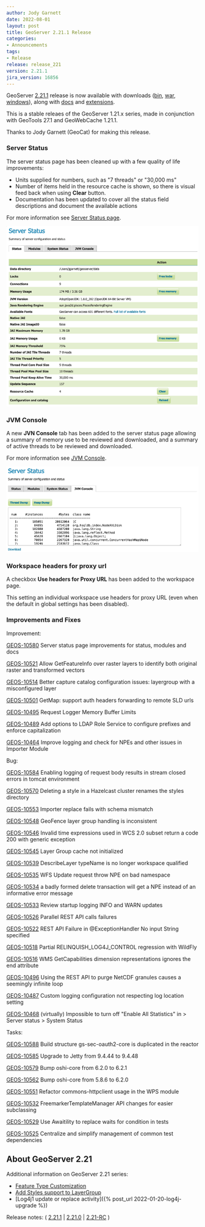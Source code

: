 ```yaml
---
author: Jody Garnett
date: 2022-08-01
layout: post
title: GeoServer 2.21.1 Release
categories:
- Announcements
tags:
- Release
release: release_221
version: 2.21.1
jira_version: 16856 
---
```


GeoServer [2.21.1](/release/2.21.1/) release is now available with downloads ([bin](https://sourceforge.net/projects/geoserver/files/GeoServer/2.21.1/geoserver-2.21.1-bin.zip/download), [war](https://sourceforge.net/projects/geoserver/files/GeoServer/2.21.1/geoserver-2.21.1-war.zip/download), [windows](https://sourceforge.net/projects/geoserver/files/GeoServer/2.21.1/GeoServer-2.21.1-winsetup.exe/download)), along with [docs](https://sourceforge.net/projects/geoserver/files/GeoServer/2.21.1/geoserver-2.21.1-htmldoc.zip/download) and [extensions](https://sourceforge.net/projects/geoserver/files/GeoServer/2.21.1/extensions/).

This is a stable releaes of the GeoServer 1.21.x series, made in conjunction with GeoTools 27.1 
and GeoWebCache 1.21.1.

Thanks to Jody Garnett (GeoCat) for making this release.

### Server Status

The server status page has been cleaned up with a few quality of life improvements: 

* Units supplied for numbers, such as "7 threads" or "30,000 ms"
* Number of items held in the resource cache is shown, so there is visual feed back when using **Clear** button.
* Documentation has been updated to cover all the status field descriptions and document the available actions

For more information see [Server Status page](https://docs.geoserver.org/stable/en/user/configuration/status.html#server-status).

![Server status](/img/posts/2.21/server_status.png) <br/>

### JVM Console

A new **JVN Console** tab has been added to the server status page allowing a summary of memory use to be reviewed and downloaded, and a summary of active threads to be reviewed and downloaded.

For more information see [JVM Console](https://docs.geoserver.org/stable/en/user/configuration/status.html#jvm-console).

![JVM Console](/img/posts/2.21/jvm_console.png) <br/>

### Workspace headers for proxy url

A checkbox **Use headers for Proxy URL** has been added to the workspace page.

This setting an individual workspace use headers for proxy URL (even when the default in global settings has been disabled).

### Improvements and Fixes

Improvement:

[GEOS-10580](https://osgeo-org.atlassian.net/browse/GEOS-10580) Server status page improvements for status, modules and docs

[GEOS-10521](https://osgeo-org.atlassian.net/browse/GEOS-10521) Allow GetFeatureInfo over raster layers to identify both original raster and transformed vectors

[GEOS-10514](https://osgeo-org.atlassian.net/browse/GEOS-10514) Better capture catalog configuration issues: layergroup with a misconfigured layer

[GEOS-10501](https://osgeo-org.atlassian.net/browse/GEOS-10501) GetMap: support auth headers forwarding to remote SLD urls

[GEOS-10495](https://osgeo-org.atlassian.net/browse/GEOS-10495) Request Logger Memory Buffer Limits

[GEOS-10489](https://osgeo-org.atlassian.net/browse/GEOS-10489) Add options to LDAP Role Service to configure prefixes and enforce capitalization

[GEOS-10464](https://osgeo-org.atlassian.net/browse/GEOS-10464) Improve logging and check for NPEs and other issues in Importer Module

Bug:

[GEOS-10584](https://osgeo-org.atlassian.net/browse/GEOS-10584) Enabling logging of request body results in stream closed errors in tomcat environment

[GEOS-10570](https://osgeo-org.atlassian.net/browse/GEOS-10570) Deleting a style in a Hazelcast cluster renames the styles directory

[GEOS-10553](https://osgeo-org.atlassian.net/browse/GEOS-10553) Importer replace fails with schema mismatch

[GEOS-10548](https://osgeo-org.atlassian.net/browse/GEOS-10548) GeoFence layer group handling is inconsistent

[GEOS-10546](https://osgeo-org.atlassian.net/browse/GEOS-10546) Invalid time expressions used in WCS 2.0 subset return a code 200 with generic exception

[GEOS-10545](https://osgeo-org.atlassian.net/browse/GEOS-10545) Layer Group cache not initialized

[GEOS-10539](https://osgeo-org.atlassian.net/browse/GEOS-10539) DescribeLayer typeName is no longer workspace qualified

[GEOS-10535](https://osgeo-org.atlassian.net/browse/GEOS-10535) WFS Update request throw NPE on bad namespace

[GEOS-10534](https://osgeo-org.atlassian.net/browse/GEOS-10534) a badly formed delete transaction will get a NPE instead of an informative error message

[GEOS-10533](https://osgeo-org.atlassian.net/browse/GEOS-10533) Review startup logging INFO and WARN updates

[GEOS-10526](https://osgeo-org.atlassian.net/browse/GEOS-10526) Parallel REST API calls failures

[GEOS-10522](https://osgeo-org.atlassian.net/browse/GEOS-10522) REST API Failure in @ExceptionHandler No input String specified

[GEOS-10518](https://osgeo-org.atlassian.net/browse/GEOS-10518) Partial RELINQUISH\_LOG4J\_CONTROL regression with WildFly

[GEOS-10516](https://osgeo-org.atlassian.net/browse/GEOS-10516) WMS GetCapabilities dimension representations ignores the end attribute

[GEOS-10496](https://osgeo-org.atlassian.net/browse/GEOS-10496) Using the REST API to purge NetCDF granules causes a seemingly infinite loop

[GEOS-10487](https://osgeo-org.atlassian.net/browse/GEOS-10487) Custom logging configuration not respecting log location setting

[GEOS-10468](https://osgeo-org.atlassian.net/browse/GEOS-10468) \(virtually\) Impossible to turn off "Enable All Statistics" in  > Server status > System Status

Tasks:

[GEOS-10588](https://osgeo-org.atlassian.net/browse/GEOS-10588) Build structure gs-sec-oauth2-core is duplicated in the reactor

[GEOS-10585](https://osgeo-org.atlassian.net/browse/GEOS-10585) Upgrade to Jetty from 9.4.44 to 9.4.48

[GEOS-10579](https://osgeo-org.atlassian.net/browse/GEOS-10579) Bump oshi-core from 6.2.0 to 6.2.1

[GEOS-10562](https://osgeo-org.atlassian.net/browse/GEOS-10562) Bump oshi-core from 5.8.6 to 6.2.0

[GEOS-10551](https://osgeo-org.atlassian.net/browse/GEOS-10551) Refactor commons-httpclient usage in the WPS module

[GEOS-10532](https://osgeo-org.atlassian.net/browse/GEOS-10532) FreemarkerTemplateManager API changes for easier subclassing

[GEOS-10529](https://osgeo-org.atlassian.net/browse/GEOS-10529) Use Awaitility to replace waits for condition in tests

[GEOS-10525](https://osgeo-org.atlassian.net/browse/GEOS-10525) Centralize and simplify management of common test dependencies

## About GeoServer 2.21

Additional information on GeoServer 2.21 series:

* [Feature Type Customization](https://github.com/geoserver/geoserver/wiki/GSIP-207)
* [Add Styles support to LayerGroup](https://github.com/geoserver/geoserver/wiki/GSIP-205)
* [Log4j1 update or replace activity]({% post_url 2022-01-20-log4j-upgrade %})

Release notes:
( [2.21.1](https://github.com/geoserver/geoserver/releases/tag/2.21.1)
| [2.21.0](https://github.com/geoserver/geoserver/releases/tag/2.21.0)
| [2.21-RC](https://github.com/geoserver/geoserver/releases/tag/2.21-RC)
)
